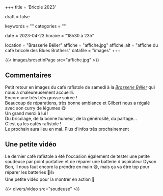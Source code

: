 +++
title = 'Bricole 2023'

draft = false

keywords =  ""
categories = ""

date = 2023-04-23
horaire = "18h30 à 23h"

location = "Brasserie Bélier"
affiche = "affiche.jpg"
affiche_alt = "affiche du café bricole des Blues Brothers"
datafile = "images"
+++

<div class="w-1/6 mx-auto">
{{< images/srcsetInPage src="affiche.jpg" >}}
</div>



## Commentaires
Petit retour en images du café rafistole de samedi à la *[Brasserie Bélier](https://www.facebook.com/Stantobelier/?locale=fr_FR)* qui nous a chaleureusement accueilli.  
Encore une très très grosse soirée !  
Beaucoup de réparations, très bonne ambiance et Gilbert nous a régalé avec son curry de légumes 😋  
Un grand merci à lui !  
Du bricolage, de la bonne humeur, de la générosité, du partage...  
C'est ça les cafés rafistole !  
Le prochain aura lieu en mai. Plus d'infos très prochainement  

## Une petite vidéo
Le dernier café rafistole a été l'occasion également de tester une petite soudeuse par point portative et de réparer une batterie d'aspirateur Dyson.  
Bon, il nous faut encore la prendre en main 😅,  mais ça va être top pour réparer les batteries 🔋👍  
Une petite vidéo pour la montrer en action 🤪  

<div class="w-3/5 mx-auto pt-2 md:pt-8">

{{< divers/video src="soudeuse" >}}
</div>
